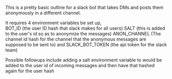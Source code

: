 This is a pretty basic outline for a slack bot that takes DMs and posts them
anonymously in a different channel.

It requires 4 environment variables be set up,  
BOT_ID (the user ID hash that slack makes for all users)
SALT (this is added to the user's id so as to anonymize the messages)
ANON_CHANNEL (The channel id hash for the channel that the anonymous messages
   are supposed to be sent to)
and SLACK_BOT_TOKEN (the api token for the slack team)

Possible followups include adding a salt environment variable to would be added
to the user id of incoming messages and then have that hashed again for the user hash
